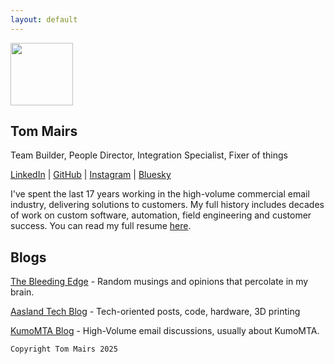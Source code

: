```yaml
---
layout: default
---
```


<img src="https://tommairs.github.io/images/tommairs.jpeg" width="100" height="100"> 

## Tom Mairs

 Team Builder, People Director, Integration Specialist, Fixer of things  

<a href="https://www.linkedin.com/in/tommairs/" target=_blank >LinkedIn</a> | 
<a href = "https://github.com/tommairs" target=_blank >GitHub</a> | 
<a href = "https://www.instagram.com/tom.mairs/" target=_blank >Instagram</a> |
<a href = "https://bsky.app/profile/kumotom.bsky.social" target=_blank >Bluesky</a>

I've  spent the last 17 years working in the high-volume commercial email industry, delivering solutions to customers. My full history includes decades of work on custom software, automation, field engineering and customer success. You can read my full resume [here](https://drive.google.com/file/d/1QGaYGUQJYsC8okMg0LAftp_IM_B3IWQg/view?usp=share_link).

 
## Blogs

<a href = "https://thebleedingedge.ca/" target=_blank >The Bleeding Edge</a> - Random musings and opinions that percolate in my brain.

<a href = "./aaslandblog.html" target=_blank >Aasland Tech Blog</a> - Tech-oriented posts, code, hardware, 3D printing

<a href = "https://kumomta.com/blog" target=_blank >KumoMTA Blog</a> - High-Volume email discussions, usually about KumoMTA.


```
Copyright Tom Mairs 2025
```
